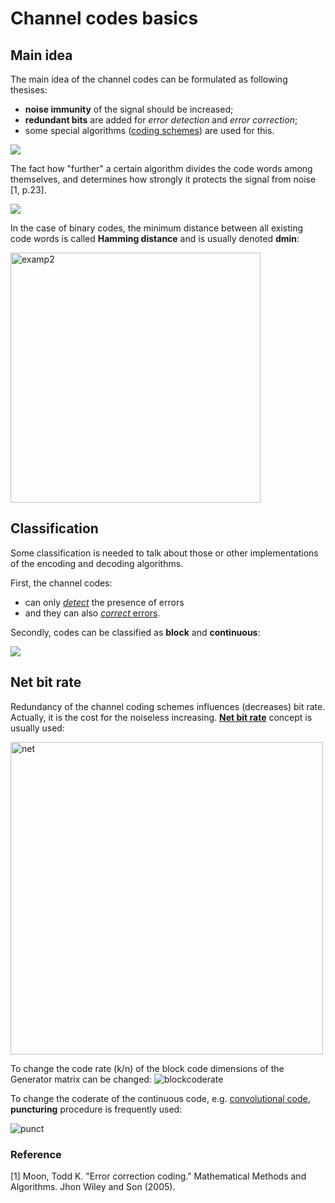 # Channel codes basics

## Main idea

The main idea of the channel codes can be formulated as following thesises:
- **noise immunity** of the signal should be increased;
- **redundant bits** are added for *error detection* and *error correction*;
- some special algorithms (<u>coding schemes</u>) are used for this.

![](https://raw.githubusercontent.com/kirlf/CSP/master/FEC/assets/FECmainidea1.png)

The fact how "further" a certain algorithm divides the code words among themselves, and determines how strongly it protects the signal from noise [1, p.23].

![](https://habrastorage.org/webt/n7/o4/bs/n7o4bsf7_htlv10gsatc-yojbrq.png)

In the case of binary codes, the minimum distance between all existing code words is called **Hamming distance** and is usually denoted **dmin**:

<img src="https://raw.githubusercontent.com/kirlf/CSP/master/FEC/assets/FECexamp2.png" alt="examp2" width="400"/>


## Classification

Some classification is needed to talk about those or other implementations of the encoding and decoding algorithms.

First, the channel codes:
- can only [*detect*](https://en.wikipedia.org/wiki/Cyclic_redundancy_check) the presence of errors
- and they can also [*correct* errors](https://en.wikipedia.org/wiki/Error_correction_code).

Secondly, codes can be classified as **block** and **continuous**:

![](https://raw.githubusercontent.com/kirlf/CSP/master/FEC/assets/BlockCont.png)

## Net bit rate
Redundancy of the channel coding schemes influences (decreases) bit rate. Actually, it is the cost for the noiseless increasing.
[**Net bit rate**](https://en.wikipedia.org/wiki/Bit_rate#Information_rate) concept is usually used:

<img src="https://raw.githubusercontent.com/kirlf/CSP/master/FEC/assets/nebitrate.png" alt="net" width="500"/>

To change the code rate (k/n) of the block code dimensions of the Generator matrix can be changed:
![blockcoderate](https://raw.githubusercontent.com/kirlf/CSP/master/FEC/assets/coderateblock.png)

To change the coderate of the continuous code, e.g. [convolutional code](https://github.com/kirlf/CSP/blob/master/FEC/Convolutional%20codes%20intro.md), **puncturing** procedure is frequently used:

![punct](https://raw.githubusercontent.com/kirlf/CSP/master/FEC/assets/punct.png)

### Reference

[1] Moon, Todd K. "Error correction coding." Mathematical Methods and Algorithms. Jhon Wiley and Son (2005).
